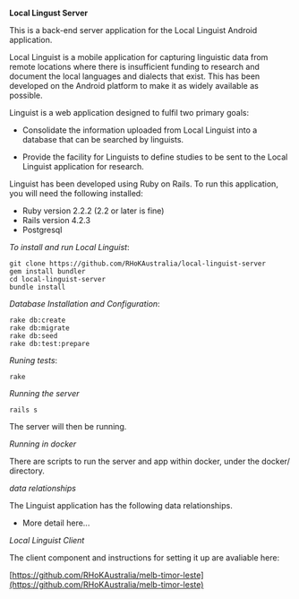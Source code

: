 **Local Lingust Server**

This is a back-end server application for the Local Linguist Android application.

Local Linguist is a mobile application for capturing linguistic data from remote locations where there is insufficient funding to research and document the local languages and dialects that exist. This has been developed on the Android platform to make it as widely available as possible.

Linguist is a web application designed to fulfil two primary goals:

* Consolidate the information uploaded from Local Linguist into a database that can be searched by linguists.

* Provide the facility for Linguists to define studies to be sent to the Local Linguist application for research.


Linguist has been developed using Ruby on Rails. To run this application, you will need the following installed:

* Ruby version 2.2.2 (2.2 or later is fine)
* Rails version 4.2.3
* Postgresql

*To install and run Local Linguist*:

    git clone https://github.com/RHoKAustralia/local-linguist-server
    gem install bundler
    cd local-linguist-server
    bundle install

*Database Installation and Configuration*:

    rake db:create
    rake db:migrate
    rake db:seed
    rake db:test:prepare

*Runing tests*:

    rake

*Running the server*

    rails s

The server will then be running.

*Running in docker*

There are scripts to run the server and app within docker, under the docker/ directory.

*data relationships*

The Linguist application has the following data relationships.

* More detail here...

*Local Linguist Client*

The client component and instructions for setting it up are avaliable here:

[https://github.com/RHoKAustralia/melb-timor-leste](https://github.com/RHoKAustralia/melb-timor-leste)
